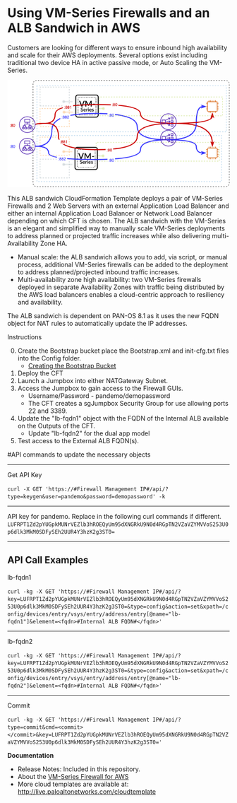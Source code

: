 # Using VM-Series Firewalls and an ALB Sandwich in AWS

Customers are looking for different ways to ensure inbound high availability and scale for their AWS deployments. Several options exist including traditional two device HA in active passive mode, or Auto Scaling the VM-Series.

![alt_text](albsandwichdiagram.png)

This ALB sandwich CloudFormation Template deploys a pair of VM-Series Firewalls and 2 Web Servers with an external Application Load Balancer and either an internal Application Load Balancer or Network Load Balancer depending on which CFT is chosen. 
The ALB sandwich with the VM-Series is an elegant and simplified way to manually scale VM-Series deployments to address planned or projected traffic increases while also delivering multi-Availability Zone HA. 

* Manual scale: the ALB sandwich allows you to add, via script, or manual process, additional VM-Series firewalls can be added to the deployment to address planned/projected inbound traffic increases.
* Multi-availability zone high availability: two VM-Series firewalls deployed in separate Availability Zones with traffic being distributed by the AWS load balancers enables a cloud-centric approach to resiliency and availability. 

The ALB sandwich is dependent on PAN-OS 8.1 as it uses the new FQDN object for NAT rules to automatically update the IP addresses. 


Instructions

0. Create the Bootstrap bucket place the Bootstrap.xml and init-cfg.txt files into the Config folder.
	* [Creating the Bootstrap Bucket](https://docs.paloaltonetworks.com/vm-series/9-1/vm-series-deployment/bootstrap-the-vm-series-firewall/bootstrap-the-vm-series-firewall-in-aws)
1. Deploy the CFT
2. Launch a Jumpbox into either NATGateway Subnet.
3. Access the Jumpbox to gain access to the Firewall GUIs.
	* Username/Password - pandemo/demopassword
	* The CFT creates a sgJumpbox Security Group for use allowing ports 22 and 3389.
4. Update the "lb-fqdn1" object with the FQDN of the Internal ALB available on the Outputs of the CFT.
	* Update "lb-fqdn2" for the dual app model
5. Test access to the External ALB FQDN(s).


#API commands to update the necessary objects
___
Get API Key

`
curl -X GET 'https://#Firewall Management IP#/api/?type=keygen&user=pandemo&password=demopassword' -k
`
___
API key for pandemo.  Replace in the following curl commands if different.
`
LUFRPT1Zd2pYUGpkMUNrVEZlb3hROEQyUm95dXNGRkU9N0d4RGpTN2VZaVZYMVVoS253U0p6dlk3MkM0SDFySEh2UUR4Y3hzK2g3ST0=
`
___
## API Call Examples

lb-fqdn1

`curl -kg -X GET 'https://#Firewall Management IP#/api/?key=LUFRPT1Zd2pYUGpkMUNrVEZlb3hROEQyUm95dXNGRkU9N0d4RGpTN2VZaVZYMVVoS253U0p6dlk3MkM0SDFySEh2UUR4Y3hzK2g3ST0=&type=config&action=set&xpath=/config/devices/entry/vsys/entry/address/entry[@name="lb-fqdn1"]&element=<fqdn>#Internal ALB FQDN#</fqdn>'
`
____
lb-fqdn2

`curl -kg -X GET 'https://#Firewall Management IP#/api/?key=LUFRPT1Zd2pYUGpkMUNrVEZlb3hROEQyUm95dXNGRkU9N0d4RGpTN2VZaVZYMVVoS253U0p6dlk3MkM0SDFySEh2UUR4Y3hzK2g3ST0=&type=config&action=set&xpath=/config/devices/entry/vsys/entry/address/entry[@name="lb-fqdn2"]&element=<fqdn>#Internal ALB FQDN#</fqdn>'
`	
____
Commit

`
curl -kg -X GET 'https://#Firewall Management IP#/api/?type=commit&cmd=<commit></commit>&key=LUFRPT1Zd2pYUGpkMUNrVEZlb3hROEQyUm95dXNGRkU9N0d4RGpTN2VZaVZYMVVoS253U0p6dlk3MkM0SDFySEh2UUR4Y3hzK2g3ST0='
`



**Documentation**
* Release Notes: Included in this repository.
* About the [VM-Series Firewall for AWS](https://aws.paloaltonetworks.com)
* More cloud templates are available at: http://live.paloaltonetworks.com/cloudtemplate


